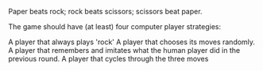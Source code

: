 Paper beats rock; rock beats scissors; scissors beat paper.

The game should have (at least) four computer player strategies:

A player that always plays 'rock'
A player that chooses its moves randomly.
A player that remembers and imitates what the human player did in the previous round.
A player that cycles through the three moves
